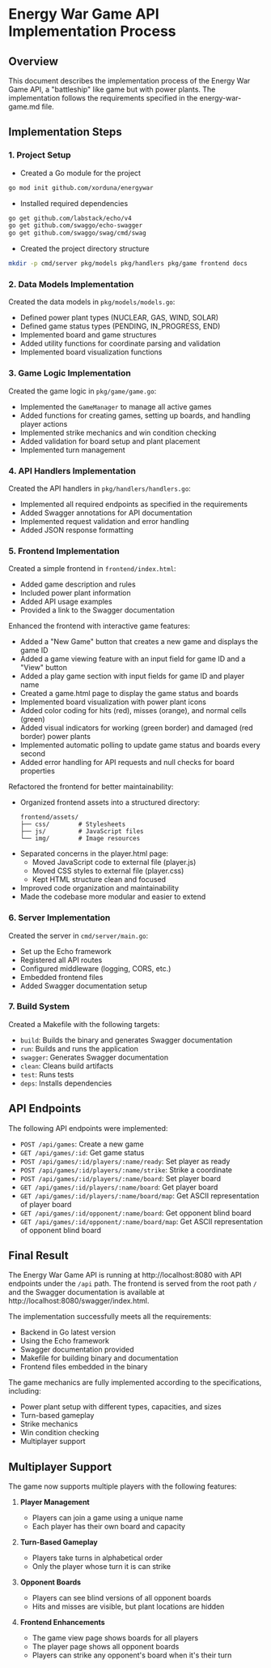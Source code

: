 # Energy War Game API Implementation Process

## Overview

This document describes the implementation process of the Energy War Game API, a "battleship" like game but with power plants. The implementation follows the requirements specified in the energy-war-game.md file.

## Implementation Steps

### 1. Project Setup

- Created a Go module for the project
```bash
go mod init github.com/xorduna/energywar
```

- Installed required dependencies
```bash
go get github.com/labstack/echo/v4
go get github.com/swaggo/echo-swagger
go get github.com/swaggo/swag/cmd/swag
```

- Created the project directory structure
```bash
mkdir -p cmd/server pkg/models pkg/handlers pkg/game frontend docs
```

### 2. Data Models Implementation

Created the data models in `pkg/models/models.go`:
- Defined power plant types (NUCLEAR, GAS, WIND, SOLAR)
- Defined game status types (PENDING, IN_PROGRESS, END)
- Implemented board and game structures
- Added utility functions for coordinate parsing and validation
- Implemented board visualization functions

### 3. Game Logic Implementation

Created the game logic in `pkg/game/game.go`:
- Implemented the `GameManager` to manage all active games
- Added functions for creating games, setting up boards, and handling player actions
- Implemented strike mechanics and win condition checking
- Added validation for board setup and plant placement
- Implemented turn management

### 4. API Handlers Implementation

Created the API handlers in `pkg/handlers/handlers.go`:
- Implemented all required endpoints as specified in the requirements
- Added Swagger annotations for API documentation
- Implemented request validation and error handling
- Added JSON response formatting

### 5. Frontend Implementation

Created a simple frontend in `frontend/index.html`:
- Added game description and rules
- Included power plant information
- Added API usage examples
- Provided a link to the Swagger documentation

Enhanced the frontend with interactive game features:
- Added a "New Game" button that creates a new game and displays the game ID
- Added a game viewing feature with an input field for game ID and a "View" button
- Added a play game section with input fields for game ID and player name
- Created a game.html page to display the game status and boards
- Implemented board visualization with power plant icons
- Added color coding for hits (red), misses (orange), and normal cells (green)
- Added visual indicators for working (green border) and damaged (red border) power plants
- Implemented automatic polling to update game status and boards every second
- Added error handling for API requests and null checks for board properties

Refactored the frontend for better maintainability:
- Organized frontend assets into a structured directory:
  ```
  frontend/assets/
  ├── css/        # Stylesheets
  ├── js/         # JavaScript files
  └── img/        # Image resources
  ```
- Separated concerns in the player.html page:
  - Moved JavaScript code to external file (player.js)
  - Moved CSS styles to external file (player.css)
  - Kept HTML structure clean and focused
- Improved code organization and maintainability
- Made the codebase more modular and easier to extend

### 6. Server Implementation

Created the server in `cmd/server/main.go`:
- Set up the Echo framework
- Registered all API routes
- Configured middleware (logging, CORS, etc.)
- Embedded frontend files
- Added Swagger documentation setup

### 7. Build System

Created a Makefile with the following targets:
- `build`: Builds the binary and generates Swagger documentation
- `run`: Builds and runs the application
- `swagger`: Generates Swagger documentation
- `clean`: Cleans build artifacts
- `test`: Runs tests
- `deps`: Installs dependencies

## API Endpoints

The following API endpoints were implemented:

- `POST /api/games`: Create a new game
- `GET /api/games/:id`: Get game status
- `POST /api/games/:id/players/:name/ready`: Set player as ready
- `POST /api/games/:id/players/:name/strike`: Strike a coordinate
- `POST /api/games/:id/players/:name/board`: Set player board
- `GET /api/games/:id/players/:name/board`: Get player board
- `GET /api/games/:id/players/:name/board/map`: Get ASCII representation of player board
- `GET /api/games/:id/opponent/:name/board`: Get opponent blind board
- `GET /api/games/:id/opponent/:name/board/map`: Get ASCII representation of opponent blind board

## Final Result

The Energy War Game API is running at http://localhost:8080 with API endpoints under the `/api` path. The frontend is served from the root path `/` and the Swagger documentation is available at http://localhost:8080/swagger/index.html.

The implementation successfully meets all the requirements:
- Backend in Go latest version
- Using the Echo framework
- Swagger documentation provided
- Makefile for building binary and documentation
- Frontend files embedded in the binary

The game mechanics are fully implemented according to the specifications, including:
- Power plant setup with different types, capacities, and sizes
- Turn-based gameplay
- Strike mechanics
- Win condition checking
- Multiplayer support

## Multiplayer Support

The game now supports multiple players with the following features:

1. **Player Management**
   - Players can join a game using a unique name
   - Each player has their own board and capacity

2. **Turn-Based Gameplay**
   - Players take turns in alphabetical order
   - Only the player whose turn it is can strike

3. **Opponent Boards**
   - Players can see blind versions of all opponent boards
   - Hits and misses are visible, but plant locations are hidden

4. **Frontend Enhancements**
   - The game view page shows boards for all players
   - The player page shows all opponent boards
   - Players can strike any opponent's board when it's their turn
